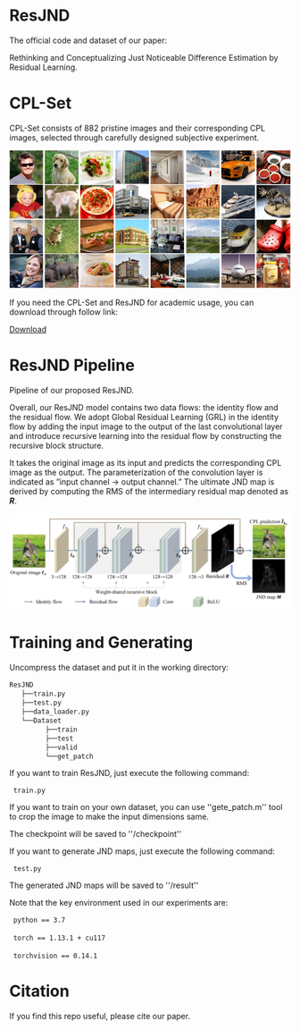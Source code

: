 # ResJND
The official code and dataset of our paper:

Rethinking and Conceptualizing Just Noticeable Difference Estimation by Residual Learning.

# CPL-Set

CPL-Set consists of 882 pristine images and their corresponding CPL images, selected through carefully designed subjective experiment.

 ![Image](https://github.com/Knife646/ResJND/blob/main/figure/CPL-Set.png)
 
If you need the CPL-Set and ResJND for academic usage, you can download through follow link:

[Download](https://pan.baidu.com/s/1QbDY4u-q1CIqqKHr1wu0fg?pwd=egqh)

# ResJND Pipeline
Pipeline of our proposed ResJND.

Overall, our ResJND model contains two data flows: the identity flow and the residual flow. We adopt Global Residual Learning (GRL) in the identity flow by adding the input image to the output of the last convolutional layer and introduce recursive learning into the residual flow by constructing the recursive block structure.

It takes the original image as its input and predicts the corresponding CPL image as the output. The parameterization of the convolution layer is indicated as ”input channel → output channel.” The ultimate JND map is derived by computing the RMS of the intermediary residual map denoted as ***R***.

 ![Image](https://github.com/Knife646/ResJND/blob/main/figure/ResJND.png)

# Training and Generating
Uncompress the dataset and put it in the working directory:
 
    ResJND
       ├──train.py
       ├──test.py
       ├──data_loader.py
       └──Dataset
             ├──train
             ├──test
             ├──valid
             └──get_patch

If you want to train ResJND, just execute the following command:

     train.py

If you want to train on your own dataset, you can use ''gete_patch.m'' tool to crop the image to make the input dimensions same.


The checkpoint will be saved to ''/checkpoint''

If you want to generate JND maps, just execute the following command:

     test.py

The generated JND maps will be saved to ''/result''

Note that the key environment used in our experiments are:

     python == 3.7
   
     torch == 1.13.1 + cu117
   
     torchvision == 0.14.1
   

# Citation
If you find this repo useful, please cite our paper.
             
